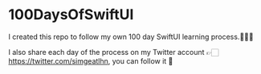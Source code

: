 # 100DaysOfSwiftUI
I created this repo to follow my own 100 day SwiftUI learning process.👩🏻‍💻

I also share each day of the process on my Twitter account 👉🏻 https://twitter.com/simgeatlhn, you can follow it 🥳

 
 
